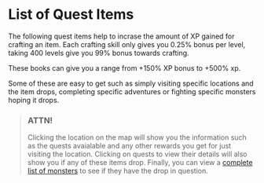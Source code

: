# List of Quest Items

The following quest items help to incrase the amount of XP gained for crafting an item. Each crafting skill only gives you 0.25% bonus per level, taking 400 levels give you 99% bonus towards crafting.

These books can give you a range from +150% XP bonus to +500% xp.

Some of these are easy to get such as simply visiting specific locations and the item drops, completing specific adventures or fighting specific monsters hoping it drops.

> ### ATTN!
>
> Clicking the location on the map will show you the information such as the quests avaialable
and any other rewards you get for just visiting the location. Clicking on quests to view their details will also show you if any of these items drop. Finally, you can view a [complete list of monsters](/information/monsters) to see if they have the drop in question.
